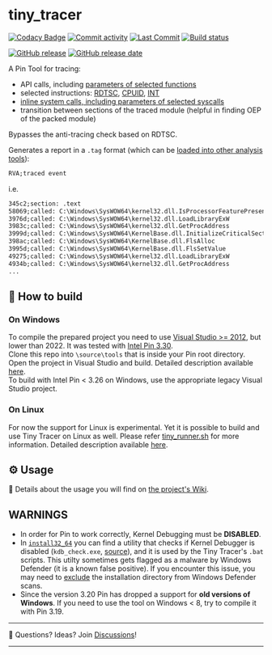 # tiny_tracer
[![Codacy Badge](https://app.codacy.com/project/badge/Grade/f988180bfb4d45ebbe4764bde1058c2f)](https://app.codacy.com/gh/hasherezade/tiny_tracer/dashboard?utm_source=gh&utm_medium=referral&utm_content=&utm_campaign=Badge_grade)
[![Commit activity](https://img.shields.io/github/commit-activity/m/hasherezade/tiny_tracer)](https://github.com/hasherezade/tiny_tracer/commits)
[![Last Commit](https://img.shields.io/github/last-commit/hasherezade/tiny_tracer/master)](https://github.com/hasherezade/tiny_tracer/commits)
[![Build status](https://ci.appveyor.com/api/projects/status/543ql60gxxuri9j2?svg=true)](https://ci.appveyor.com/project/hasherezade/tiny-tracer)

[![GitHub release](https://img.shields.io/github/release/hasherezade/tiny_tracer.svg)](https://github.com/hasherezade/tiny_tracer/releases)
[![GitHub release date](https://img.shields.io/github/release-date/hasherezade/tiny_tracer?color=blue)](https://github.com/hasherezade/tiny_tracer/releases)


A Pin Tool for tracing:
+  API calls, including [parameters of selected functions](https://github.com/hasherezade/tiny_tracer/wiki/Tracing-parameters-of-functions)
+  selected instructions: [RDTSC](https://c9x.me/x86/html/file_module_x86_id_278.html), [CPUID](https://c9x.me/x86/html/file_module_x86_id_45.html), [INT](https://c9x.me/x86/html/file_module_x86_id_142.html)
+  [inline system calls, including parameters of selected syscalls](https://github.com/hasherezade/tiny_tracer/wiki/Tracing-syscalls)
+  transition between sections of the traced module (helpful in finding OEP of the packed module)

Bypasses the anti-tracing check based on RDTSC.

Generates a report in a `.tag` format (which can be [loaded into other analysis tools](https://github.com/hasherezade/tiny_tracer/wiki/Using-the-TAGs-with-disassemblers-and-debuggers)):

```txt
RVA;traced event
```
i.e.

```txt
345c2;section: .text
58069;called: C:\Windows\SysWOW64\kernel32.dll.IsProcessorFeaturePresent
3976d;called: C:\Windows\SysWOW64\kernel32.dll.LoadLibraryExW
3983c;called: C:\Windows\SysWOW64\kernel32.dll.GetProcAddress
3999d;called: C:\Windows\SysWOW64\KernelBase.dll.InitializeCriticalSectionEx
398ac;called: C:\Windows\SysWOW64\KernelBase.dll.FlsAlloc
3995d;called: C:\Windows\SysWOW64\KernelBase.dll.FlsSetValue
49275;called: C:\Windows\SysWOW64\kernel32.dll.LoadLibraryExW
4934b;called: C:\Windows\SysWOW64\kernel32.dll.GetProcAddress
...
```

## 🚧 How to build

### On Windows 

To compile the prepared project you need to use [Visual Studio >= 2012](https://visualstudio.microsoft.com/downloads/), but lower than 2022. It was tested with [Intel Pin 3.30](https://software.intel.com/en-us/articles/pin-a-binary-instrumentation-tool-downloads).<br/>
Clone this repo into `\source\tools` that is inside your Pin root directory. Open the project in Visual Studio and build. Detailed description available [here](https://github.com/hasherezade/tiny_tracer/wiki/Installation#on-windows).<br/>
To build with Intel Pin < 3.26 on Windows, use the appropriate legacy Visual Studio project.

### On Linux

For now the support for Linux is experimental. Yet it is possible to build and use Tiny Tracer on Linux as well. Please refer [tiny_runner.sh](https://github.com/hasherezade/tiny_tracer/blob/master/install32_64/tiny_runner.sh) for more information.
Detailed description available [here](https://github.com/hasherezade/tiny_tracer/wiki/Installation#on-linux).

## ⚙ Usage

📖 Details about the usage you will find on [the project's Wiki](https://github.com/hasherezade/tiny_tracer/wiki).<br/>

## WARNINGS

+  In order for Pin to work correctly, Kernel Debugging must be **DISABLED**.
+  In [`install32_64`](https://github.com/hasherezade/tiny_tracer/tree/master/install32_64) you can find a utility that checks if Kernel Debugger is disabled (`kdb_check.exe`, [source](https://github.com/hasherezade/pe_utils/tree/master/kdb_check)), and it is used by the Tiny Tracer's `.bat` scripts. This utilty sometimes gets flagged as a malware by Windows Defender (it is a known false positive). If you encounter this issue, you may need to [exclude](https://support.microsoft.com/en-us/windows/add-an-exclusion-to-windows-security-811816c0-4dfd-af4a-47e4-c301afe13b26) the installation directory from Windows Defender scans.
+  Since the version 3.20 Pin has dropped a support for **old versions of Windows**. If you need to use the tool on Windows < 8, try to compile it with Pin 3.19.


---

🤔 Questions? Ideas? Join [Discussions](https://github.com/hasherezade/tiny_tracer/discussions)!

---
